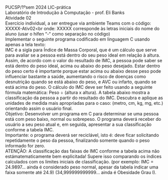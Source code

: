 PUCSP/1ºsem 2024 LIC-prática<br />
Laboratório de Introdução à Computação - prof. Eli Banks<br />
Atividade 02<br />
Exercício individual, a ser entregue via ambiente Teams com o código:<br />
XXXXX-Ativ02<br onde: XXXXX corresponde às letras iniciais do nome do aluno (usar o hífen “-“ como separação no código)<br />
Implementar o seguinte programa codificado em linguagem C usando apenas a tela texto:<br />
IMC é a sigla para Índice de Massa Corporal, que é um cálculo que serve para avaliar se a pessoa está dentro do seu peso ideal em relação à altura. Assim, de acordo com o valor do resultado de IMC, a pessoa pode saber se está dentro do peso ideal, acima ou abaixo do peso desejado. Estar dentro do peso certo é importante porque estar acima ou abaixo desse peso pode influenciar bastante a saúde, aumentando o risco de doenças como desnutrição quando se está abaixo do peso, e AVC ou infarto, quando se está acima do peso. O cálculo do IMC deve ser feito usando a seguinte fórmula matemática: Peso ÷ (altura x altura). A tabela abaixo mostra a classificação da pessoa a partir do resultado do IMC. Descubra e aplique as unidades de medida mais apropriadas para o caso: (metro, cm, kg, mg, etc.) orientando assim o usuário final.<br />
Objetivo: Desenvolver um programa em C para determinar se uma pessoa está com peso baixo, normal ou sobrepeso. O programa deverá receber do usuário a seu peso atual e, em seguida, apresentar a sua classificação conforme a tabela IMC. <br />
Importante: o programa deverá ser reciclável, isto é: deve ficar solicitando repetidamente o peso da pessoa, finalizando somente quando o peso informado for zero.<br />
ATENÇÃO: A classificação das faixas de IMC conforme a tabela acima não estámatematicamente bem explicitada! Supere isso comparando os índices calculados com os limites iniciais de classificação. (por exemplo: IMC = 24.9897... ainda é considerado peso normal, apesar da tabela indicar uma faixa somente até 24.9) (34,999999999999... ainda é Obesidade Grau I).<br />

